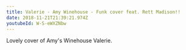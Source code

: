 ```yaml
---
title: Valerie - Amy Winehouse - Funk cover feat. Rett Madison!!
date: 2018-11-21T21:39:21.974Z
youtubeId: W-S-eWXZNbw
---
```

Lovely cover of Amy's Winehouse Valerie.
